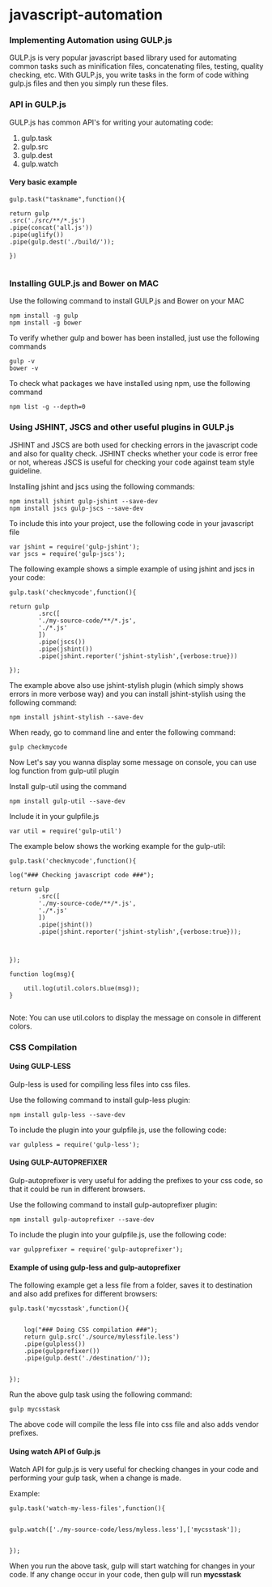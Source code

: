 # javascript-automation
### Implementing Automation using GULP.js
GULP.js is very popular javascript based library used for automating common tasks such as minification files, concatenating files, testing, quality checking, etc. With GULP.js, you write tasks in the form of code withing gulp.js files and then you simply run these files. 

### API in GULP.js

GULP.js has common API's for writing your automating code:
1. gulp.task 
2. gulp.src
3. gulp.dest
4. gulp.watch

#### Very basic example
```
gulp.task("taskname",function(){

return gulp
.src('./src/**/*.js')
.pipe(concat('all.js'))
.pipe(uglify())
.pipe(gulp.dest('./build/'));

})


```

### Installing GULP.js and Bower on MAC
Use the following command to install GULP.js and Bower on your MAC

``` 
npm install -g gulp 
npm install -g bower 
```

To verify whether gulp and bower has been installed, just use the following commands
```
gulp -v
bower -v 
```

To check what packages we have installed using npm, use the following command
```
npm list -g --depth=0
```

### Using JSHINT, JSCS and other useful plugins in GULP.js
JSHINT and JSCS are both used for checking errors in the javascript code and also for quality check.
JSHINT checks whether your code is error free or not, whereas JSCS is useful for checking your code against team style guideline.

Installing jshint and jscs using the following commands:
```
npm install jshint gulp-jshint --save-dev
npm install jscs gulp-jscs --save-dev

```
To include this into your project, use the following code in your javascript file
```
var jshint = require('gulp-jshint');
var jscs = require('gulp-jscs');
```

The following example shows a simple example of using jshint and jscs in your code:
```
gulp.task('checkmycode',function(){
    
return gulp
        .src([
        './my-source-code/**/*.js',
        './*.js'
        ])
        .pipe(jscs())
        .pipe(jshint())
        .pipe(jshint.reporter('jshint-stylish',{verbose:true}))
    
});
```

The example above also use jshint-stylish plugin (which simply shows errors in more verbose way) and you can install jshint-stylish using the following command:
```
npm install jshint-stylish --save-dev

```
When ready, go to command line and enter the following command:

`gulp checkmycode`

Now Let's say you wanna display some message on console, you can use log function from gulp-util plugin

Install gulp-util using the command

`npm install gulp-util --save-dev`

Include it in your gulpfile.js 

`var util = require('gulp-util')` 

The example below shows the working example for the gulp-util:

```
gulp.task('checkmycode',function(){

log("### Checking javascript code ###");    
    
return gulp
        .src([
        './my-source-code/**/*.js',
        './*.js'
        ])
        .pipe(jshint())
        .pipe(jshint.reporter('jshint-stylish',{verbose:true}));
        
        
    
});

function log(msg){

    util.log(util.colors.blue(msg));
}


```

Note: You can use util.colors to display the message on console in different colors.


### CSS Compilation

#### Using GULP-LESS

Gulp-less is used for compiling less files into css files.

Use the following command to install gulp-less plugin:

`npm install gulp-less --save-dev` 

To include the plugin into your gulpfile.js, use the following code:

`var gulpless = require('gulp-less');`


#### Using GULP-AUTOPREFIXER
Gulp-autoprefixer is very useful for adding the prefixes to your css code, so that it could be run in different browsers.

Use the following command to install gulp-autoprefixer plugin:

`npm install gulp-autoprefixer --save-dev`

To include the plugin into your gulpfile.js, use the following code:

`var gulpprefixer = require('gulp-autoprefixer');`


#### Example of using gulp-less and gulp-autoprefixer

The following example get a less file from a folder, saves it to destination and also add prefixes for different browsers:

```
gulp.task('mycsstask',function(){

    
    log("### Doing CSS compilation ###");
    return gulp.src('./source/mylessfile.less')
    .pipe(gulpless())
    .pipe(gulpprefixer())
    .pipe(gulp.dest('./destination/'));


});

```
Run the above gulp task using the following command:

`gulp mycsstask`

The above code will compile the less file into css file and also adds vendor prefixes.

#### Using watch API of Gulp.js

Watch API for gulp.js is very useful for checking changes in your code and performing your gulp task, when a change is made.

Example:

```
gulp.task('watch-my-less-files',function(){


gulp.watch(['./my-source-code/less/myless.less'],['mycsstask']);


});

```

When you run the above task, gulp will start watching for changes in your code. If any change occur in your code, then gulp will run __mycsstask__






